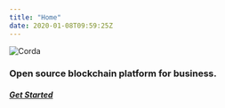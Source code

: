 ```yaml
---
title: "Home"
date: 2020-01-08T09:59:25Z
---
```


![Corda](https://www.r3.com/wp-content/uploads/2019/11/crda-logo-big.svg)

### Open source blockchain platform for business.

##### [Get Started](/docs/corda-os/4.3.html)


